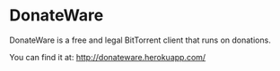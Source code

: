 DonateWare
==========
DonateWare is a free and legal BitTorrent client that runs on donations. 

You can find it at: http://donateware.herokuapp.com/